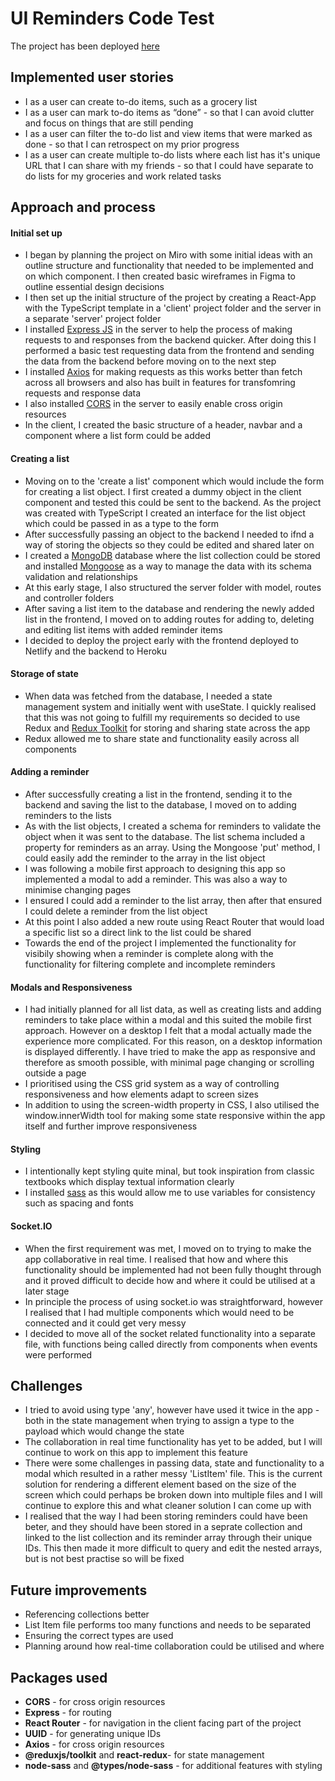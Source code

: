 # UI Reminders Code Test

The project has been deployed [here](https://ui-reminders.netlify.app/)

## Implemented user stories

- ​I as a user can create to-do items, such as a grocery list
- I as a user can mark to-do items as “done” - so that I can avoid clutter and focus on things that are still pending
- I as a user can filter the to-do list and view items that were marked as done - so that I can retrospect on my prior progress
- I as a user can create multiple to-do lists where each list has it's unique URL that I can share with my friends - so that I could have separate to do lists for my groceries and work related tasks

## Approach and process

#### Initial set up

- I began by planning the project on Miro with some initial ideas with an outline structure and functionality that needed to be implemented and on which component. I then created basic wireframes in Figma to outline essential design decisions
- I then set up the initial structure of the project by creating a React-App with the TypeScript template in a 'client' project folder and the server in a separate 'server' project folder
- I installed [Express JS](https://expressjs.com/) in the server to help the process of making requests to and responses from the backend quicker. After doing this I performed a basic test requesting data from the frontend and sending the data from the backend before moving on to the next step
- I installed [Axios](https://axios-http.com/docs/intro) for making requests as this works better than fetch across all browsers and also has built in features for transfomring requests and response data
- I also installed [CORS](https://www.npmjs.com/package/cors) in the server to easily enable cross origin resources
- In the client, I created the basic structure of a header, navbar and a component where a list form could be added

#### Creating a list

- Moving on to the 'create a list' component which would include the form for creating a list object. I first created a dummy object in the client component and tested this could be sent to the backend. As the project was created with TypeScript I created an interface for the list object which could be passed in as a type to the form
- After successfully passing an object to the backend I needed to ifnd a way of storing the objects so they could be edited and shared later on
- I created a [MongoDB](https://www.mongodb.com/) database where the list collection could be stored and installed [Mongoose](https://mongoosejs.com/docs/) as a way to manage the data with its schema validation and relationships
- At this early stage, I also structured the server folder with model, routes and controller folders
- After saving a list item to the database and rendering the newly added list in the frontend, I moved on to adding routes for adding to, deleting and editing list items with added reminder items
- I decided to deploy the project early with the frontend deployed to Netlify and the backend to Heroku

#### Storage of state

- When data was fetched from the database, I needed a state management system and initially went with useState. I quickly realised that this was not going to fulfill my requirements so decided to use Redux and [Redux Toolkit](https://redux-toolkit.js.org/) for storing and sharing state across the app
- Redux allowed me to share state and functionality easily across all components

#### Adding a reminder

- After successfully creating a list in the frontend, sending it to the backend and saving the list to the database, I moved on to adding reminders to the lists
- As with the list objects, I created a schema for reminders to validate the object when it was sent to the database. The list schema included a property for reminders as an array. Using the Mongoose 'put' method, I could easily add the reminder to the array in the list object
- I was following a mobile first approach to designing this app so implemented a modal to add a reminder. This was also a way to minimise changing pages
- I ensured I could add a reminder to the list array, then after that ensured I could delete a reminder from the list object
- At this point I also added a new route using React Router that would load a specific list so a direct link to the list could be shared
- Towards the end of the project I implemented the functionality for visibily showing when a reminder is complete along with the functionality for filtering complete and incomplete reminders

#### Modals and Responsiveness

- I had initially planned for all list data, as well as creating lists and adding reminders to take place within a modal and this suited the mobile first approach. However on a desktop I felt that a modal actually made the experience more complicated. For this reason, on a desktop information is displayed differently. I have tried to make the app as responsive and therefore as smooth possible, with minimal page changing or scrolling outside a page
- I prioritised using the CSS grid system as a way of controlling responsiveness and how elements adapt to screen sizes
- In addition to using the screen-width property in CSS, I also utilised the window.innerWidth tool for making some state responsive within the app itself and further improve responsiveness

#### Styling

- I intentionally kept styling quite minal, but took inspiration from classic textbooks which display textual information clearly
- I installed [sass](https://sass-lang.com/) as this would allow me to use variables for consistency such as spacing and fonts

#### Socket.IO

- When the first requirement was met, I moved on to trying to make the app collaborative in real time. I realised that how and where this functionality should be implemented had not been fully thought through and it proved difficult to decide how and where it could be utilised at a later stage
- In principle the process of using socket.io was straightforward, however I realised that I had multiple components which would need to be connected and it could get very messy
- I decided to move all of the socket related functionality into a separate file, with functions being called directly from components when events were performed

## Challenges

- I tried to avoid using type 'any', however have used it twice in the app - both in the state management when trying to assign a type to the payload which would change the state
- The collaboration in real time functionality has yet to be added, but I will continue to work on this app to implement this feature
- There were some challenges in passing data, state and functionality to a modal which resulted in a rather messy 'ListItem' file. This is the current solution for rendering a different element based on the size of the screen which could perhaps be broken down into multiple files and I will continue to explore this and what cleaner solution I can come up with
- I realised that the way I had been storing reminders could have been beter, and they should have been stored in a seprate collection and linked to the list collection and its reminder array through their unique IDs. This then made it more difficult to query and edit the nested arrays, but is not best practise so will be fixed

## Future improvements

- Referencing collections better
- List Item file performs too many functions and needs to be separated
- Ensuring the correct types are used
- Planning around how real-time collaboration could be utilised and where

## Packages used

- **CORS** - for cross origin resources
- **Express** - for routing
- **React Router** - for navigation in the client facing part of the project
- **UUID** - for generating unique IDs
- **Axios** - for cross origin resources
- **@reduxjs/toolkit** and **react-redux**- for state management
- **node-sass** and **@types/node-sass** - for additional features with styling
